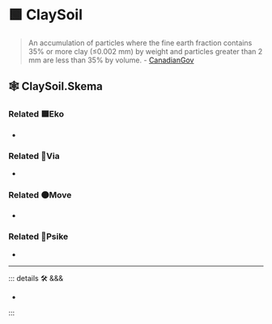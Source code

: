 # 🟩  <eko>ClaySoil</eko>

> An accumulation of particles where the fine earth fraction contains 35% or more clay (≤0.002 mm) by weight and particles greater than 2 mm are less than 35% by volume. - [CanadianGov](https://sis.agr.gc.ca/cansis/taxa/cssc3/chpt18.html)

## 🕸 ClaySoil.Skema

### Related 🟩<eko>Eko</eko>

-

### Related 🔻<via>Via</via>

-

### Related 🟠<move>Move</move>

-

### Related 💜<psike>Psike</psike>

-

---

<!-- =================================================== -->
<!-- =================================================== -->
<!-- =================================================== -->
<!-- =================================================== -->
<!-- =================================================== -->
::: details 🛠 <dev>&&&</dev>

-

:::

